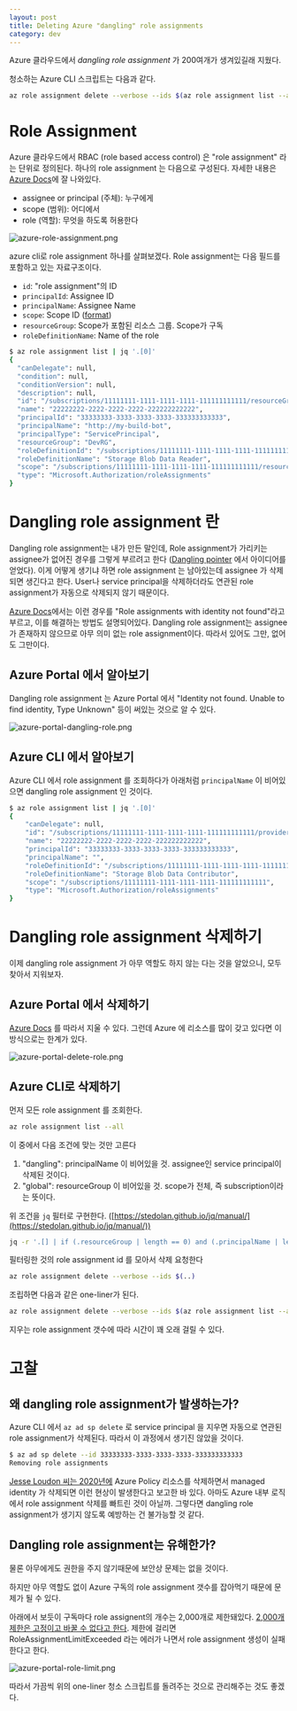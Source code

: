 ```yaml
---
layout: post
title: Deleting Azure "dangling" role assignments
category: dev
---
```


Azure 클라우드에서 *dangling role assignment* 가 200여개가 생겨있길래 지웠다.

청소하는 Azure CLI 스크립트는 다음과 같다.

```bash
az role assignment delete --verbose --ids $(az role assignment list --all | jq -r '.[] | if (.resourceGroup | length == 0) and (.principalName | length == 0) then .id else empty end')
```

# Role Assignment

Azure 클라우드에서 RBAC (role based access control) 은 "role assignment" 라는 단위로 정의된다. 하나의 role assignment 는 다음으로 구성된다. 자세한 내용은 [Azure Docs](https://docs.microsoft.com/en-us/azure/role-based-access-control/overview)에 잘 나와있다.

- assignee or principal (주체): 누구에게
- scope (범위): 어디에서
- role (역할): 무엇을 하도록 허용한다

![azure-role-assignment.png](/assets/2021/08/azure-role-assignment.png)

<!--more-->

azure cli로 role assignment 하나를 살펴보겠다. Role assignment는 다음 필드를 포함하고 있는 자료구조이다.

- `id`: "role assignment"의 ID
- `principalId`: Assignee ID
- `principalName`: Assignee Name
- `scope`: Scope ID ([format](https://docs.microsoft.com/en-us/azure/role-based-access-control/scope-overview))
- `resourceGroup`: Scope가 포함된 리소스 그룹. Scope가 구독
- `roleDefinitionName`: Name of the role

```bash
$ az role assignment list | jq '.[0]'
{
  "canDelegate": null,
  "condition": null,
  "conditionVersion": null,
  "description": null,
  "id": "/subscriptions/11111111-1111-1111-1111-111111111111/resourceGroups/DevRG/providers/Microsoft.Storage/storageAccounts/testaccount/blobServices/default/containers/backup/providers/Microsoft.Authorization/roleAssignments/22222222-2222-2222-2222-222222222222",
  "name": "22222222-2222-2222-2222-222222222222",
  "principalId": "33333333-3333-3333-3333-333333333333",
  "principalName": "http://my-build-bot",
  "principalType": "ServicePrincipal",
  "resourceGroup": "DevRG",
  "roleDefinitionId": "/subscriptions/11111111-1111-1111-1111-111111111111/providers/Microsoft.Authorization/roleDefinitions/2a2b9908-6ea1-4ae2-8e65-a410df84e7d1",
  "roleDefinitionName": "Storage Blob Data Reader",
  "scope": "/subscriptions/11111111-1111-1111-1111-111111111111/resourceGroups/DevRG/providers/Microsoft.Storage/storageAccounts/testaccount/blobServices/default/containers/backup",
  "type": "Microsoft.Authorization/roleAssignments"
}
```

# Dangling role assignment 란

Dangling role assignment는 내가 만든 말인데, Role assignment가 가리키는 assignee가 없어진 경우를 그렇게 부르려고 한다 ([Dangling pointer](https://ko.wikipedia.org/wiki/%ED%97%88%EC%83%81_%ED%8F%AC%EC%9D%B8%ED%84%B0) 에서 아이디어를 얻었다). 이게 어떻게 생기냐 하면 role assignment 는 남아있는데 assignee 가 삭제되면 생긴다고 한다. User나 service principal을 삭제하더라도 연관된 role assignment가 자동으로 삭제되지 않기 때문이다.

[Azure Docs](https://docs.microsoft.com/en-us/azure/role-based-access-control/troubleshooting#role-assignments-with-identity-not-found)에서는 이런 경우를 "Role assignments with identity not found"라고 부르고, 이를 해결하는 방법도 설명되어있다. Dangling role assignment는 assignee가 존재하지 않으므로 아무 의미 없는 role assignment이다. 따라서 있어도 그만, 없어도 그만이다.

## Azure Portal 에서 알아보기

Dangling role assignment 는 Azure Portal 에서 "Identity not found. Unable to find identity, Type Unknown" 등이 써있는 것으로 알 수 있다.

![azure-portal-dangling-role.png](/assets/2021/08/azure-portal-dangling-role.png)

## Azure CLI 에서 알아보기

Azure CLI 에서 role assignment 를 조회하다가 아래처럼 `principalName` 이 비어있으면 dangling role assignment 인 것이다.

```bash
$ az role assignment list | jq '.[0]'
{
    "canDelegate": null,
    "id": "/subscriptions/11111111-1111-1111-1111-111111111111/providers/Microsoft.Authorization/roleAssignments/22222222-2222-2222-2222-222222222222",
    "name": "22222222-2222-2222-2222-222222222222",
    "principalId": "33333333-3333-3333-3333-333333333333",
    "principalName": "",
    "roleDefinitionId": "/subscriptions/11111111-1111-1111-1111-111111111111/providers/Microsoft.Authorization/roleDefinitions/ba92f5b4-2d11-453d-a403-e96b0029c9fe",
    "roleDefinitionName": "Storage Blob Data Contributor",
    "scope": "/subscriptions/11111111-1111-1111-1111-111111111111",
    "type": "Microsoft.Authorization/roleAssignments"
}
```

# Dangling role assignment 삭제하기

이제 dangling role assignment 가 아무 역할도 하지 않는 다는 것을 알았으니, 모두 찾아서 지워보자.

## Azure Portal 에서 삭제하기

[Azure Docs](https://docs.microsoft.com/en-us/azure/role-based-access-control/role-assignments-remove) 를 따라서 지울 수 있다. 그런데 Azure 에 리소스를 많이 갖고 있다면 이 방식으로는 한계가 있다.

![azure-portal-delete-role.png](/assets/2021/08/azure-portal-delete-role.png)

## Azure CLI로 삭제하기

먼저 모든 role assignment 를 조회한다.

```bash
az role assignment list --all
```

이 중에서 다음 조건에 맞는 것만 고른다

1. "dangling": principalName 이 비어있을 것. assignee인 service principal이 삭제된 것이다.
2. "global": resourceGroup 이 비어있을 것. scope가 전체, 즉 subscription이라는 뜻이다.

위 조건을 `jq` 필터로 구현한다. ([https://stedolan.github.io/jq/manual/](https://stedolan.github.io/jq/manual/))

```bash
jq -r '.[] | if (.resourceGroup | length == 0) and (.principalName | length == 0) then .id else empty end'
```

필터링한 것의 role assignment id 를 모아서 삭제 요청한다

```bash
az role assignment delete --verbose --ids $(..)
```

조립하면 다음과 같은 one-liner가 된다.

```bash
az role assignment delete --verbose --ids $(az role assignment list --all | jq -r '.[] | if (.resourceGroup | length == 0) and (.principalName | length == 0) then .id else empty end')
```

지우는 role assignment 갯수에 따라 시간이 꽤 오래 걸릴 수 있다.

# 고찰

## 왜 dangling role assignment가 발생하는가?

Azure CLI 에서 `az ad sp delete` 로 service principal 을 지우면 자동으로 연관된 role assignment가 삭제된다. 따라서 이 과정에서 생기진 않았을 것이다.

```bash
$ az ad sp delete --id 33333333-3333-3333-3333-333333333333
Removing role assignments
```

[Jesse Loudon 씨는 2020년에](https://purple.telstra.com/blog/removing-unknown-azure-rbac-role-assignments-with-powershell) Azure Policy 리소스를 삭제하면서 managed identity 가 삭제되면 이런 현상이 발생한다고 보고한 바 있다. 아마도 Azure 내부 로직에서 role assignment 삭제를 빠트린 것이 아닐까. 그렇다면 dangling role assignment가 생기지 않도록 예방하는 건 불가능할 것 같다.

## Dangling role assignment는 유해한가?

물론 아무에게도 권한을 주지 않기때문에 보안상 문제는 없을 것이다.

하지만 아무 역할도 없이 Azure 구독의 role assignment 갯수를 잡아먹기 때문에 문제가 될 수 있다.

아래에서 보듯이 구독마다 role assignent의 개수는 2,000개로 제한돼있다. [2,000개 제한은 고정이고 바꿀 수 없다고 한다](https://docs.microsoft.com/en-us/azure/role-based-access-control/troubleshooting#azure-role-assignments-limit). 제한에 걸리면 RoleAssignmentLimitExceeded 라는 에러가 나면서 role assignment 생성이 실패한다고 한다.

![azure-portal-role-limit.png](/assets/2021/08/azure-portal-role-limit.png)

따라서 가끔씩 위의 one-liner 청소 스크립트를 돌려주는 것으로 관리해주는 것도 좋겠다.


